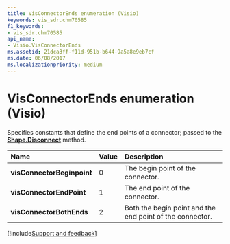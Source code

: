 ```yaml
---
title: VisConnectorEnds enumeration (Visio)
keywords: vis_sdr.chm70585
f1_keywords:
- vis_sdr.chm70585
api_name:
- Visio.VisConnectorEnds
ms.assetid: 21dca3ff-f11d-951b-b644-9a5a8e9eb7cf
ms.date: 06/08/2017
ms.localizationpriority: medium
---
```



# VisConnectorEnds enumeration (Visio)

Specifies constants that define the end points of a connector; passed to the **[Shape.Disconnect](Visio.Shape.Disconnect.md)** method.



|Name|Value|Description|
|:-----|:-----|:-----|
| **visConnectorBeginpoint**|0|The begin point of the connector.|
| **visConnectorEndPoint**|1|The end point of the connector.|
| **visConnectorBothEnds**|2|Both the begin point and the end point of the connector.|

[!include[Support and feedback](~/includes/feedback-boilerplate.md)]